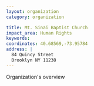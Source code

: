```yaml
---
layout: organization
category: organization

title: Mt. Sinai Baptist Church
impact_area: Human Rights
keywords: 
coordinates: 40.68569,-73.95784
address: |
  84 Quincy Street
  Brooklyn NY 11238
---
```

Organization's overview
